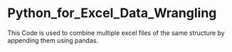 # Python_for_Excel_Data_Wrangling
This Code is used to combine multiple excel files of the same structure by appending them using pandas.
